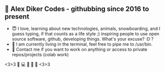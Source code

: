 ## 👋 Alex Diker Codes - githubbing since 2016 to present 
- :innocent: I love, learning about new technologies, animals, snowboarding, and I guess typing, if that counts as a life style ;) inspiring people to use open source software, github, developing things. What's your excuse? :D ? 
- 💞️ I am currently living in the terminal, feel free to pipe me to /usr/bin.
- :iphone: Contact me if you want to work on anything or access to private repos/projects (colab work)


<3>3 :penguin: :computer: :iphone: :see_no_evil: 🙉 <3>3
